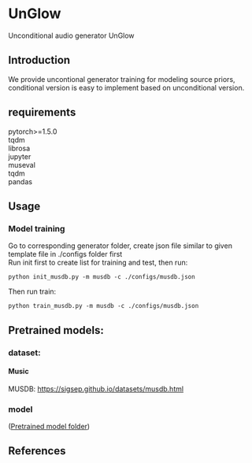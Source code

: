 
# UnGlow
Unconditional audio generator UnGlow 

## Introduction
We provide uncontional generator training for modeling source priors, conditional version is easy to implement based on unconditional version.

## requirements
pytorch>=1.5.0\
tqdm\
librosa\
jupyter\
museval\
tqdm\
pandas

## Usage

### Model training

Go to corresponding generator folder, create json file similar to given template file in ./configs folder first</br>
Run init first to create list for training and test, then run: </br>
```
python init_musdb.py -m musdb -c ./configs/musdb.json
```
Then run train:</br>
```
python train_musdb.py -m musdb -c ./configs/musdb.json
```


## Pretrained models:
### dataset:

#### Music
MUSDB: https://sigsep.github.io/datasets/musdb.html 

### model


([Pretrained model folder](https://drive.google.com))


## References



